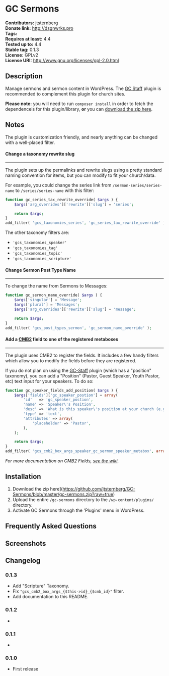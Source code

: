 # GC Sermons #
**Contributors:**      jtsternberg  
**Donate link:**       http://dsgnwrks.pro  
**Tags:**  
**Requires at least:** 4.4  
**Tested up to:**      4.4  
**Stable tag:**        0.1.3  
**License:**           GPLv2  
**License URI:**       http://www.gnu.org/licenses/gpl-2.0.html  

## Description ##

Manage sermons and sermon content in WordPress. The [GC Staff](https://github.com/jtsternberg/GC-Staff) plugin is recommended to complement this plugin for church sites.

**Please note:** you will need to run `composer install` in order to fetch the dependenceis for this plugin/library, **or** you can [download the zip here](https://github.com/jtsternberg/GC-Sermons/blob/master/gc-sermons.zip?raw=true).

## Notes

The plugin is customization friendly, and nearly anything can be changed with a well-placed filter.

#### Change a taxonomy rewrite slug
---

The plugin sets up the permalinks and rewrite slugs using a pretty standard naming convention for items, but you can modify to fit your church/data.

For example, you could change the series link from `/sermon-series/series-name` to `/series/series-name` with this filter:

```php
function gc_series_tax_rewrite_override( $args ) {
	$args['arg_overrides']['rewrite']['slug'] = 'series';

	return $args;
}
add_filter( 'gcs_taxonomies_series', 'gc_series_tax_rewrite_override' );
```

The other taxonomy filters are:

* `'gcs_taxonomies_speaker'`
* `'gcs_taxonomies_tag'`
* `'gcs_taxonomies_topic'`
* `'gcs_taxonomies_scripture'`

#### Change Sermon Post Type Name
---

To change the name from Sermons to Messages:

```php
function gc_sermon_name_override( $args ) {
	$args['singular'] = 'Message';
	$args['plural'] = 'Messages';
	$args['arg_overrides']['rewrite']['slug'] = 'message';

	return $args;
}
add_filter( 'gcs_post_types_sermon', 'gc_sermon_name_override' );
```

#### Add a [CMB2](https://github.com/WebDevStudios/CMB2) field to one of the registered metaboxes
---

The plugin uses CMB2 to register the fields. It includes a few handy filters which allow you to modify the fields before they are registered.

If you do not plan on using the [GC-Staff](https://github.com/jtsternberg/GC-Staff) plugin (which has a "position" taxonomy), you can add a "Position" (Pastor, Guest Speaker, Youth Pastor, etc) text input for your speakers. To do so:

```php
function gc_speaker_fields_add_position( $args ) {
	$args['fields']['gc_speaker_postion'] = array(
		'id'   => 'gc_speaker_postion',
		'name' => 'Speaker\'s Position',
		'desc' => 'What is this speaker\'s position at your church (e.g. "Guest Speaker")?',
		'type' => 'text',
		'attributes' => array(
			'placeholder' => 'Pastor',
		),
	);

	return $args;
}
add_filter( 'gcs_cmb2_box_args_speaker_gc_sermon_speaker_metabox', array( $this, 'gc_speaker_fields_add_position' ) );
```

_For more documentation on CMB2 Fields, [see the wiki](https://github.com/WebDevStudios/CMB2/wiki)._

## Installation ###

1. Download the zip here](https://github.com/jtsternberg/GC-Sermons/blob/master/gc-sermons.zip?raw=true)
1. Upload the entire `/gc-sermons` directory to the `/wp-content/plugins/` directory.
1. Activate GC Sermons through the 'Plugins' menu in WordPress.

## Frequently Asked Questions ##


## Screenshots ##


## Changelog ##

### 0.1.3 ###
* Add "Scripture" Taxonomy.
* Fix `"gcs_cmb2_box_args_{$this->id}_{$cmb_id}"` filter.
* Add documentation to this README.

### 0.1.2 ###
* 

### 0.1.1 ###
* 

### 0.1.0 ###
* First release
